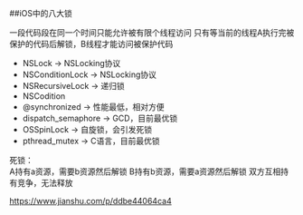 ##iOS中的八大锁

一段代码段在同一个时间只能允许被有限个线程访问
只有等当前的线程A执行完被保护的代码后解锁，B线程才能访问被保护代码

* NSLock   ->    NSLocking协议
* NSConditionLock  -> NSLocking协议
* NSRecursiveLock  ->	递归锁
* NSCodition
* @synchronized	 ->	性能最低，相对方便
* dispatch_semaphore  -> GCD，目前最优锁
* OSSpinLock	-> 自旋锁，会引发死锁
* pthread_mutex	 -> C语言，目前最优锁

死锁：  
A持有a资源，需要b资源然后解锁
B持有b资源，需要a资源然后解锁
双方互相持有竞争，无法释放


https://www.jianshu.com/p/ddbe44064ca4